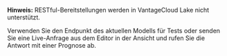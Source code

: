 **Hinweis:** RESTful-Bereitstellungen werden in VantageCloud Lake nicht unterstützt.

Verwenden Sie den Endpunkt des aktuellen Modells für Tests oder senden Sie eine Live-Anfrage aus dem Editor in der Ansicht und rufen Sie die Antwort mit einer Prognose ab.

